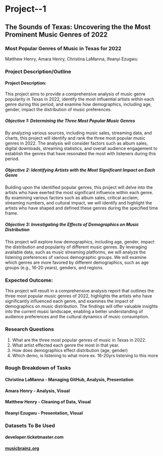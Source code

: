 # Project--1

## The Sounds of Texas: Uncovering the the Most Prominent Music Genres of 2022

### Most Popular Genres of Music in Texas for 2022
Matthew Henry, Amara Henry, Christina LaManna, Ifeanyi Ezugwu

### Project Description/Outline
#### Project Description:
This project aims to provide a comprehensive analysis of music genre popularity in Texas in 2022, identify the most influential artists within each genre during this period, and examine how demographics, including age, gender, impact the distribution of music preferences.

##### Objective 1: Determining the Three Most Popular Music Genres
By analyzing various sources, including music sales, streaming data, and charts, this project will identify and rank the three most popular music genres in 2022. The analysis will consider factors such as album sales, digital downloads, streaming statistics, and overall audience engagement to establish the genres that have resonated the most with listeners during this period.

##### Objective 2: Identifying Artists with the Most Significant Impact on Each Genre
Building upon the identified popular genres, this project will delve into the artists who have exerted the most significant influence within each genre. By examining various factors such as album sales, critical acclaim, streaming numbers, and cultural impact, we will identify and highlight the artists who have shaped and defined these genres during the specified time frame.

##### Objective 3: Investigating the Effects of Demographics on Music Distribution
This project will explore how demographics, including age, gender, impact the distribution and popularity of different music genres. By leveraging available data, such as music streaming platforms, we will analyze the listening preferences of various demographic groups. We will examine which genres are more favored by different demographics, such as age groups (e.g., 16-20 years), genders, and regions.

### Expected Outcome:
This project will result in a comprehensive analysis report that outlines the three most popular music genres of 2022, highlights the artists who have significantly influenced each genre, and examines the impact of demographics on music distribution. The findings will offer valuable insights into the current music landscape, enabling a better understanding of audience preferences and the cultural dynamics of music consumption.

### Research Questions
1) What are the three most popular genres of music in Texas in 2022.
2) What artist effected each genre the most in that year.
3) How does demographics effect distribution (age, gender)
4) Which demo, is listening to what more
    ex. 16-20yrs listening to this more
    
### Rough Breakdown of Tasks
#### Christina LaManna - Managing GitHub, Analysis, Presentation
#### Amara Henry - Analysis, Visual
#### Matthew Henry - Cleaning of Data, Visual
#### Ifeanyi Ezugwu - Presentation, Visual

### Datasets To Be Used
#### developer.ticketmaster.com
#### [musicbrainz.org](https://musicbrainz.org/statistics)
